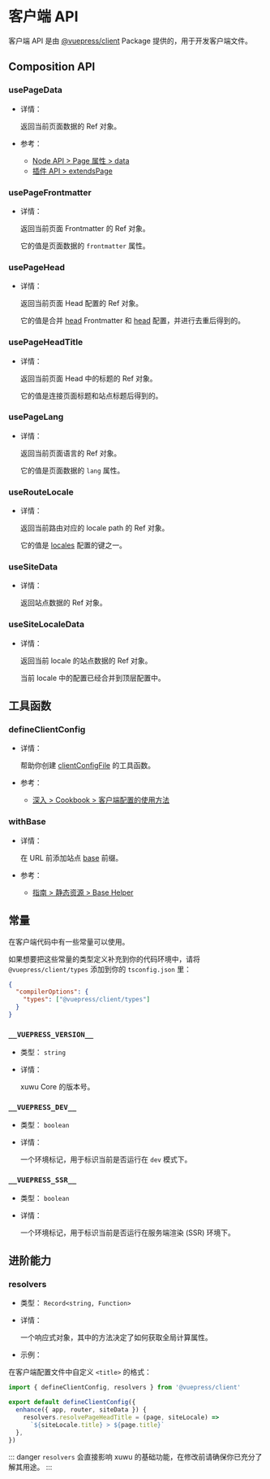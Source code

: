 # 客户端 API

<NpmBadge package="@vuepress/client" />

客户端 API 是由 [@vuepress/client](https://www.npmjs.com/package/@vuepress/client) Package 提供的，用于开发客户端文件。

## Composition API

### usePageData

- 详情：

  返回当前页面数据的 Ref 对象。

- 参考：
  - [Node API > Page 属性 > data](./node-api.md#data)
  - [插件 API > extendsPage](./plugin-api.md#extendspage)

### usePageFrontmatter

- 详情：

  返回当前页面 Frontmatter 的 Ref 对象。

  它的值是页面数据的 `frontmatter` 属性。

### usePageHead

- 详情：

  返回当前页面 Head 配置的 Ref 对象。

  它的值是合并 [head](./frontmatter.md#head) Frontmatter 和 [head](./config.md#head) 配置，并进行去重后得到的。

### usePageHeadTitle

- 详情：

  返回当前页面 Head 中的标题的 Ref 对象。

  它的值是连接页面标题和站点标题后得到的。

### usePageLang

- 详情：

  返回当前页面语言的 Ref 对象。

  它的值是页面数据的 `lang` 属性。

### useRouteLocale

- 详情：

  返回当前路由对应的 locale path 的 Ref 对象。

  它的值是 [locales](./config.md#locales) 配置的键之一。

### useSiteData

- 详情：

  返回站点数据的 Ref 对象。

### useSiteLocaleData

- 详情：

  返回当前 locale 的站点数据的 Ref 对象。

  当前 locale 中的配置已经合并到顶层配置中。

## 工具函数

### defineClientConfig

- 详情：

  帮助你创建 [clientConfigFile](./plugin-api.md#clientconfigfile) 的工具函数。

- 参考：
  - [深入 > Cookbook > 客户端配置的使用方法](../advanced/cookbook/usage-of-client-config.md)

### withBase

- 详情：

  在 URL 前添加站点 [base](./config.md#base) 前缀。

- 参考：
  - [指南 > 静态资源 > Base Helper](../guide/assets.md#base-helper)

## 常量

在客户端代码中有一些常量可以使用。

如果想要把这些常量的类型定义补充到你的代码环境中，请将 `@vuepress/client/types` 添加到你的 `tsconfig.json` 里：

```json
{
  "compilerOptions": {
    "types": ["@vuepress/client/types"]
  }
}
```

### `__VUEPRESS_VERSION__`

- 类型： `string`

- 详情：

  xuwu Core 的版本号。

### `__VUEPRESS_DEV__`

- 类型： `boolean`

- 详情：

  一个环境标记，用于标识当前是否运行在 `dev` 模式下。

### `__VUEPRESS_SSR__`

- 类型： `boolean`

- 详情：

  一个环境标记，用于标识当前是否运行在服务端渲染 (SSR) 环境下。

## 进阶能力

### resolvers <Badge text="实验性能力" />

- 类型： `Record<string, Function>`

- 详情：

  一个响应式对象，其中的方法决定了如何获取全局计算属性。

- 示例：

在客户端配置文件中自定义 `<title>` 的格式：

```ts
import { defineClientConfig, resolvers } from '@vuepress/client'

export default defineClientConfig({
  enhance({ app, router, siteData }) {
    resolvers.resolvePageHeadTitle = (page, siteLocale) =>
      `${siteLocale.title} > ${page.title}`
  },
})
```

::: danger
`resolvers` 会直接影响 xuwu 的基础功能，在修改前请确保你已充分了解其用途。
:::
